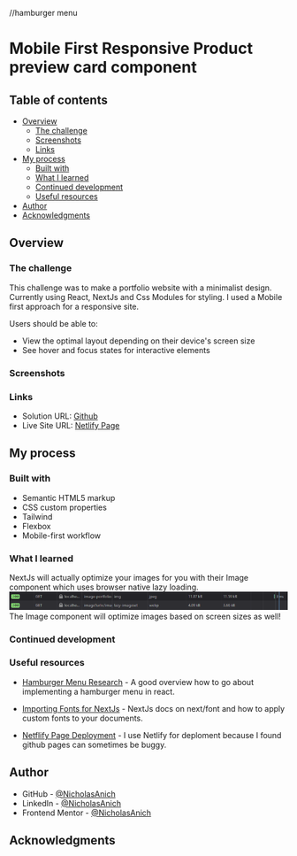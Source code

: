 //hamburger menu

# Mobile First Responsive Product preview card component

## Table of contents

-   [Overview](#overview)
    -   [The challenge](#the-challenge)
    -   [Screenshots](#screenshots)
    -   [Links](#links)
-   [My process](#my-process)
    -   [Built with](#built-with)
    -   [What I learned](#what-i-learned)
    -   [Continued development](#continued-development)
    -   [Useful resources](#useful-resources)
-   [Author](#author)
-   [Acknowledgments](#acknowledgments)

## Overview

### The challenge

This challenge was to make a portfolio website with a minimalist design. Currently using React, NextJs and Css Modules for styling. I used a Mobile first approach for a responsive site.

Users should be able to:

-   View the optimal layout depending on their device's screen size
-   See hover and focus states for interactive elements

### Screenshots

### Links

-   Solution URL: [Github]()
-   Live Site URL: [Netlify Page]()

## My process

### Built with

-   Semantic HTML5 markup
-   CSS custom properties
-   Tailwind
-   Flexbox
-   Mobile-first workflow

### What I learned

NextJs will actually optimize your images for you with their Image component which uses browser native lazy loading.
![NextJs transforms jpg to webp](./public/images/screenshots/imageOptimization.png)
The Image component will optimize images based on screen sizes as well!

### Continued development

### Useful resources

-   [Hamburger Menu Research](https://ibaslogic.com/how-to-add-hamburger-menu-in-react/) - A good overview how to go about implementing a hamburger menu in react.

-   [Importing Fonts for NextJs](https://nextjs.org/docs/api-reference/next/font) - NextJs docs on next/font and how to apply custom fonts to your documents.

-   [Netflify Page Deployment](https://www.netlify.com/) - I use Netlify for deploment because I found github pages can sometimes be buggy.

## Author

-   GitHub - [@NicholasAnich](https://github.com/NicholasAnich)
-   LinkedIn - [@NicholasAnich](https://www.linkedin.com/in/nick-anich/)
-   Frontend Mentor - [@NicholasAnich](https://www.frontendmentor.io/profile/yourusername)

## Acknowledgments
